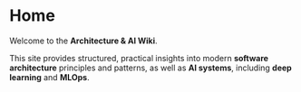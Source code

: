 # Home

Welcome to the **Architecture & AI Wiki**.

This site provides structured, practical insights into modern **software architecture** principles and patterns, as well as **AI systems**, including **deep learning** and **MLOps**.
